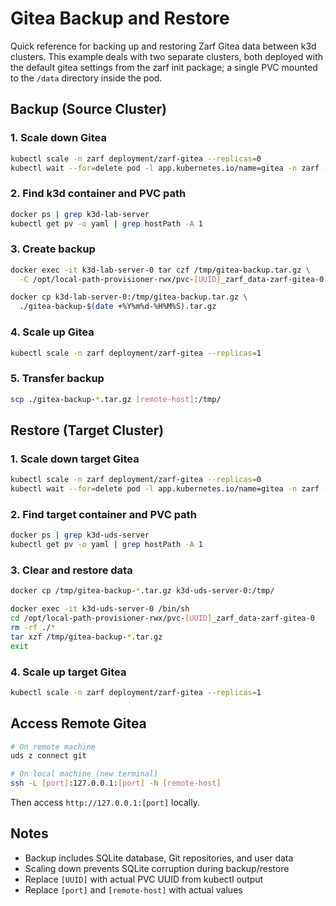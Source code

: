 # Gitea Backup and Restore

Quick reference for backing up and restoring Zarf Gitea data between k3d clusters. This example deals with two separate clusters, both deployed with the default gitea settings from the zarf init package; a single PVC mounted to the `/data` directory inside the pod. 

## Backup (Source Cluster)

### 1. Scale down Gitea
```bash
kubectl scale -n zarf deployment/zarf-gitea --replicas=0
kubectl wait --for=delete pod -l app.kubernetes.io/name=gitea -n zarf --timeout=60s
```

### 2. Find k3d container and PVC path
```bash
docker ps | grep k3d-lab-server
kubectl get pv -o yaml | grep hostPath -A 1
```

### 3. Create backup
```bash
docker exec -it k3d-lab-server-0 tar czf /tmp/gitea-backup.tar.gz \
  -C /opt/local-path-provisioner-rwx/pvc-[UUID]_zarf_data-zarf-gitea-0 .

docker cp k3d-lab-server-0:/tmp/gitea-backup.tar.gz \
  ./gitea-backup-$(date +%Y%m%d-%H%M%S).tar.gz
```

### 4. Scale up Gitea
```bash
kubectl scale -n zarf deployment/zarf-gitea --replicas=1
```

### 5. Transfer backup
```bash
scp ./gitea-backup-*.tar.gz [remote-host]:/tmp/
```

## Restore (Target Cluster)

### 1. Scale down target Gitea
```bash
kubectl scale -n zarf deployment/zarf-gitea --replicas=0
kubectl wait --for=delete pod -l app.kubernetes.io/name=gitea -n zarf --timeout=60s
```

### 2. Find target container and PVC path
```bash
docker ps | grep k3d-uds-server
kubectl get pv -o yaml | grep hostPath -A 1
```

### 3. Clear and restore data
```bash
docker cp /tmp/gitea-backup-*.tar.gz k3d-uds-server-0:/tmp/

docker exec -it k3d-uds-server-0 /bin/sh
cd /opt/local-path-provisioner-rwx/pvc-[UUID]_zarf_data-zarf-gitea-0
rm -rf ./*
tar xzf /tmp/gitea-backup-*.tar.gz
exit
```

### 4. Scale up target Gitea
```bash
kubectl scale -n zarf deployment/zarf-gitea --replicas=1
```

## Access Remote Gitea

```bash
# On remote machine
uds z connect git

# On local machine (new terminal)
ssh -L [port]:127.0.0.1:[port] -N [remote-host]
```

Then access `http://127.0.0.1:[port]` locally.

## Notes

- Backup includes SQLite database, Git repositories, and user data
- Scaling down prevents SQLite corruption during backup/restore
- Replace `[UUID]` with actual PVC UUID from kubectl output
- Replace `[port]` and `[remote-host]` with actual values